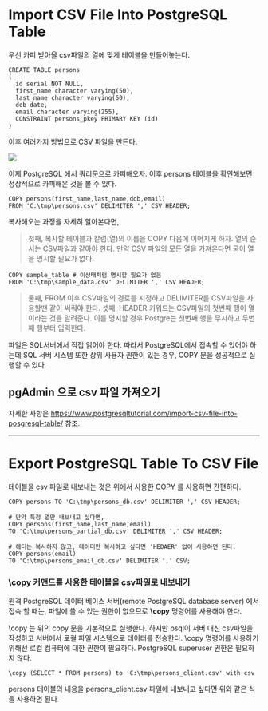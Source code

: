 # Import CSV File Into PostgreSQL Table

우선 카피 받아올 csv파일의 열에 맞게 테이블을 만들어놓는다.

```
CREATE TABLE persons
(
  id serial NOT NULL,
  first_name character varying(50),
  last_name character varying(50),
  dob date,
  email character varying(255),
  CONSTRAINT persons_pkey PRIMARY KEY (id)
)
```

이후 여러가지 방법으로 CSV 파일을 만든다.

<img src="https://sp.postgresqltutorial.com/wp-content/uploads/2015/05/csv-file.jpg">

이제 PostgreSQL 에서 쿼리문으로 카피해오자. 이후 persons 테이블을 확인해보면 정상적으로 카피해온 것을 볼 수 있다.

```
COPY persons(first_name,last_name,dob,email) 
FROM 'C:\tmp\persons.csv' DELIMITER ',' CSV HEADER;
```

복사해오는 과정을 자세히 알아본다면,

> 첫째, 복사할 테이블과 칼럼(열)의 이름을 COPY 다음에 이어지게 하자. 열의 순서는 CSV파일과 같아야 한다. 만약 CSV 파일의 모든 열을 가져온다면
굳이 열을 명시할 필요가 없다.

```
COPY sample_table # 이상태처럼 명시할 필요가 없음
FROM 'C:\tmp\sample_data.csv' DELIMITER ',' CSV HEADER;
```

> 둘째, FROM 이후 CSV파일의 경로를 지정하고 DELIMITER를 CSV파일을 사용할땐 같이 써줘야 한다.
> 셋째, HEADER 키워드는 CSV파일의 첫번째 행이 열이라는 것을 알려준다. 이를 명시할 경우 Postgre는 첫번째 행을 무시하고 두번째 행부터
입력한다.

파일은 SQL서버에서 직접 읽어야 한다. 따라서 PostgreSQL에서 접속할 수 있어야 하는데 SQL 서버 시스템 또한 상위 사용자 권한이 있는 경우, COPY 문을
성공적으로 실행할 수 있다.

## pgAdmin 으로 csv 파일 가져오기

자세한 사항은 https://www.postgresqltutorial.com/import-csv-file-into-posgresql-table/ 참조.


-----

# Export PostgreSQL Table To CSV File

테이블을 csv 파일로 내보내는 것은 위에서 사용한 COPY 를 사용하면 간편하다.

```
COPY persons TO 'C:\tmp\persons_db.csv' DELIMITER ',' CSV HEADER;

# 만약 특정 열만 내보내고 싶다면,
COPY persons(first_name,last_name,email) 
TO 'C:\tmp\persons_partial_db.csv' DELIMITER ',' CSV HEADER;

# 헤더는 복사하지 않고, 데이터만 복사하고 싶다면 'HEDAER' 없이 사용하면 된다.
COPY persons(email) 
TO 'C:\tmp\persons_email_db.csv' DELIMITER ',' CSV;

```

### \copy 커맨드를 사용한 테이블을 csv파일로 내보내기

원격 PostgreSQL 데이터 베이스 서버(remote PostgreSQL database server) 에서 접속 할 때는, 파일에 쓸 수 있는 권한이 없으므로 **\copy** 명령어를 
사용해야 한다.

\copy 는 위의 copy 문을 기본적으로 실행한다. 하지만 psql이 서버 대신 csv파일을 작성하고 서버에서 로컬 파일 시스템으로 데이터를 전송한다.
\copy 명령어를 사용하기 위해선 로컬 컴퓨터에 대한 권한이 필요하다. PostgreSQL superuser 권한은 필요하지 않다.

```
\copy (SELECT * FROM persons) to 'C:\tmp\persons_client.csv' with csv
```
persons 테이블의 내용을 persons_client.csv 파일에 내보내고 싶다면 위와 같은 식을 사용하면 된다.
